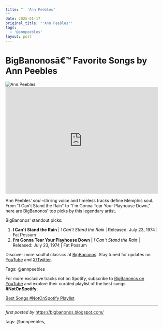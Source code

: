 ```yaml
---
title: "' 'Ann Peebles'
'"
date: 2025-01-17
original_title: "'Ann Peebles'"
tags:
  - '@annpeebles'
layout: post
---
```

<!-- Title of the Post -->
<h1 >BigBanonosâ€™ Favorite Songs by Ann Peebles</h1> <!-- Featured Image -->
<div > <img src="https://i.scdn.co/image/ab67616d0000b273943b4cc92b7af0f22190eaef" alt="Ann Peebles">
</div> <!-- Spotify Embed -->
<div > <iframe src="https://open.spotify.com/embed/playlist/16Q11Kp1gwlLJxE2OEIRlU?utm_source=generator" width="100%" height="352" frameBorder="0" allowfullscreen="" allow="autoplay; clipboard-write; encrypted-media; fullscreen; picture-in-picture" loading="lazy"></iframe>
</div> <!-- Introductory Text -->
<p >Ann Peebles' soul-stirring voice and timeless tracks define Memphis soul. From "I Can't Stand the Rain" to "I'm Gonna Tear Your Playhouse Down," here are BigBanonos' top picks by this legendary artist.</p> <!-- Song Highlights -->
<div > <p>BigBanonos' standout picks:</p> <ol> <li><strong>I Can't Stand the Rain</strong> | <em>I Can't Stand the Rain</em> | Released: July 23, 1974 | Fat Possum</li> <li><strong>I'm Gonna Tear Your Playhouse Down</strong> | <em>I Can't Stand the Rain</em> | Released: July 23, 1974 | Fat Possum</li> </ol>
</div> <!-- Footer Links -->
<div > <p>Discover more soulful classics at <a href="https://bigbanonos.blogspot.com/" target="_blank">BigBanonos</a>. Stay tuned for updates on <a href="https://www.youtube.com/@BigBanonos" target="_blank">YouTube</a> and <a href="https://x.com/bigbanonos" target="_blank">X/Twitter</a>.</p>
</div> <!-- Tags -->
<p >Tags: @annpeebles</p>

<!--Subscribe and Playlist Links-->
<div>
    <p>For more exclusive tracks not on Spotify, subscribe to <a href="https://www.youtube.com/@BigBanonos" target="_blank">BigBanonos on YouTube</a> and explore their curated playlist of the best songs <strong>#NotOnSpotify</strong>.</p>
    <p><a href="https://www.youtube.com/playlist?list=PLtuNtuTatqI0kFahUCbtbfenC_ET5O_tr" target="_blank">Best Songs #NotOnSpotify Playlist<br /></a></p></div>

<hr />

<p><em>first posted by</em> <a href="https://bigbanonos.blogspot.com/" rel="noopener" target="_new">https://bigbanonos.blogspot.com/</a></p>

<p>tags: @annpeebles,</p>

